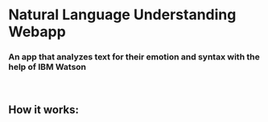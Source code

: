 <h1> Natural Language Understanding Webapp </h1>
<h3>An app that analyzes text for their emotion and syntax with the help of IBM Watson</h3>
<br>
<h2>How it works:</h2>
